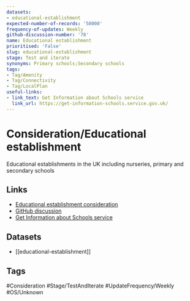 ```yaml
---
datasets:
- educational-establishment
expected-number-of-records: '50000'
frequency-of-updates: Weekly
github-discussion-number: '78'
name: Educational establishment
prioritised: 'False'
slug: educational-establishment
stage: Test and iterate
synonyms: Primary schools;Secondary schools
tags:
- Tag/Amenity
- Tag/Connectivity
- Tag/LocalPlan
useful-links:
- link_text: Get Information about Schools service
  link_url: https://get-information-schools.service.gov.uk/
---
```


# Consideration/Educational establishment

Educational establishments in the UK including nurseries, primary and secondary schools

## Links

* [Educational establishment consideration](https://design.planning.data.gov.uk/planning-consideration/educational-establishment)
* [GitHub discussion](https://github.com/digital-land/data-standards-backlog/discussions/78)
* [Get Information about Schools service](https://get-information-schools.service.gov.uk/)

## Datasets

* [[educational-establishment]]

## Tags

#Consideration #Stage/TestAndIterate #UpdateFrequency/Weekly #OS/Unknown